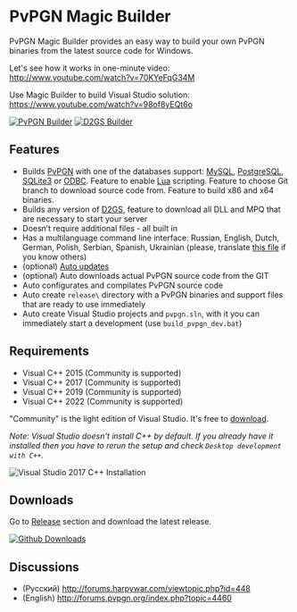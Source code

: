 
PvPGN Magic Builder
=====

PvPGN Magic Builder provides an easy way to build your own PvPGN binaries from the latest
source code for Windows.

Let's see how it works in one-minute video: 
http://www.youtube.com/watch?v=70KYeFqG34M

Use Magic Builder to build Visual Studio solution:
https://www.youtube.com/watch?v=98of8yEQt6o

[![PvPGN Builder](http://i.imgur.com/7VVSjji.png)](http://i.imgur.com/ySKCB8G.png) [![D2GS Builder](http://i.imgur.com/c5YaCs3.png)](http://i.imgur.com/0ezOHmm.png)


Features
--
 * Builds [PvPGN](https://github.com/pvpgn/pvpgn-server) with one of the databases support: [MySQL](http://wikipedia.org/wiki/MySQL), [PostgreSQL](http://wikipedia.org/wiki/PostgreSQL), [SQLite3](http://wikipedia.org/wiki/SQLite) or [ODBC](http://wikipedia.org/wiki/Open_Database_Connectivity). Feature to enable [Lua](http://en.wikipedia.org/wiki/Lua_(programming_language)) scripting. Feature to choose Git branch to download source code from. Feature to build x86 and x64 binaries.
 * Builds any version of [D2GS](http://harpywar.com/?a=articles&b=2&c=2&d=21), feature to download all DLL and MPQ that are necessary to start your server
 * Doesn’t require additional files - all built in
 * Has a multilanguage command line interface: Russian, English, Dutch, German, Polish, Serbian, Spanish, Ukrainian (please, translate [this file](https://github.com/pvpgn/pvpgn-magic-builder/blob/master/module/i18n/ENU.bat) if you know others)
 * (optional) [Auto updates](https://code.google.com/p/pvpgn-magic-builder/wiki/AutoUpdate)
 * (optional) Auto downloads actual PvPGN source code from the GIT
 * Auto configurates and compilates PvPGN source code
 * Auto create `release\` directory with a PvPGN binaries and support files that are ready to use immediately
 * Auto create Visual Studio projects and `pvpgn.sln`, with it you can immediately start a development (use `build_pvpgn_dev.bat`)

Requirements
--
 * Visual C++ 2015 (Community is supported)
 * Visual C++ 2017 (Community is supported)
 * Visual C++ 2019 (Community is supported)
 * Visual C++ 2022 (Community is supported)

"Community" is the light edition of Visual Studio. It's free to [download](https://www.visualstudio.com/downloads/).

*Note: Visual Studio doesn't install C++ by default. If you already have it installed then you have to rerun the setup and check `Desktop development with C++`.*

![Visual Studio 2017 C++ Installation](http://i.imgur.com/otoT4qe.png)

Downloads
--
Go to [Release](https://github.com/pvpgn/pvpgn-magic-builder/releases) section and download the latest release.

[![Github Downloads](https://img.shields.io/github/downloads/pvpgn/pvpgn-magic-builder/total.svg?maxAge=2592000)](https://github.com/pvpgn/pvpgn-magic-builder/releases)


Discussions
--
 * (Русский) http://forums.harpywar.com/viewtopic.php?id=448
 * (English) http://forums.pvpgn.org/index.php?topic=4460
